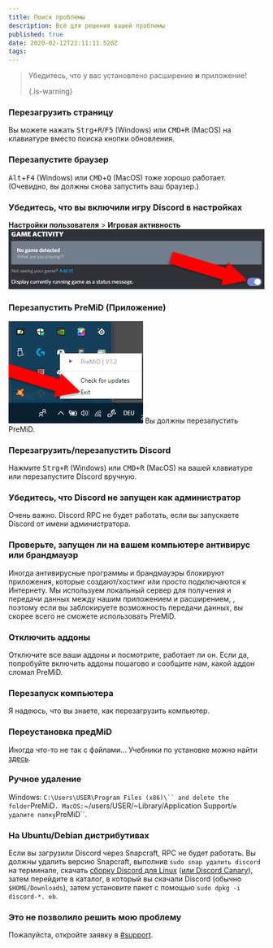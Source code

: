 ```yaml
---
title: Поиск проблемы
description: Всё для решения вашей проблемы
published: true
date: 2020-02-12T22:11:11.520Z
tags: 
---
```


> Убедитесь, что у вас установлено расширение **и** приложение! 
> 
> {.is-warning}

### Перезагрузить страницу
Вы можете нажать <kbd>Strg+R</kbd>/<kbd>F5</kbd> (Windows) или <kbd>CMD+R</kbd> (MacOS) на клавиатуре вместо поиска кнопки обновления.

### Перезапустите браузер
<kbd>Alt</kbd>+<kbd>F4</kbd> (Windows) или <kbd>CMD</kbd>+<kbd>Q</kbd> (MacOS) тоже хорошо работает. (Очевидно, вы должны снова запустить ваш браузер.)

### Убедитесь, что вы включили игру Discord в настройках
**Настройки пользователя** > **Игровая активность** ![gameactivity_edited.png](/gameactivity_edited.png)

### Перезапустить PreMiD (Приложение)
![quit.png](/quit.png) Вы должны перезапустить PreMiD.

### Перезагрузить/перезапустить Discord
Нажмите <kbd>Strg+R</kbd> (Windows) или <kbd>CMD+R</kbd> (MacOS) на вашей клавиатуре или перезапустите Discord вручную.

### Убедитесь, что Discord не запущен как администратор
Очень важно. Discord RPC не будет работать, если вы запускаете Discord от имени администратора.

### Проверьте, запущен ли на вашем компьютере антивирус или брандмауэр
Иногда антивирусные программы и брандмауэры блокируют приложения, которые создают/хостинг или просто подключаются к Интернету. Мы используем локальный сервер для получения и передачи данных между нашим приложением и расширением, , поэтому если вы заблокируете возможность передачи данных, вы скорее всего не сможете использовать PreMiD.

### Отключить аддоны
Отключите все ваши аддоны и посмотрите, работает ли он. Если да, попробуйте включить аддоны пошагово и сообщите нам, какой аддон сломал PreMiD.

### Перезапуск компьютера
Я надеюсь, что вы знаете, как перезагрузить компьютер.

### Переустановка предMiD
Иногда что-то не так с файлами... Учебники по установке можно найти [здесь](/install).

### Ручное удаление
Windows:    `C:\Users\USER\Program Files (x86)\`` and delete the folder`PreMiD`.
MacOS:`~/users/USER/~Library/Application Support/`и удалите папку`PreMiD``.

### На Ubuntu/Debian дистрибутивах
Если вы загрузили Discord через Snapcraft, RPC не будет работать. Вы должны удалить версию Snapcraft, выполнив `sudo snap удалить discord` на терминале, скачать [сборку Discord для Linux](https://discordapp.com/api/download?platform=linux) ([или Discord Canary](https://discordapp.com/api/canary/download?platform=linux)), затем перейдите в каталог, в который вы скачали Discord (обычно `$HOME/Downloads`), затем установите пакет с помощью `sudo dpkg -i discord-*. eb`.

### Это не позволило решить мою проблему
Пожалуйста, откройте заявку в [#support](https://discord.gg/PreMiD).